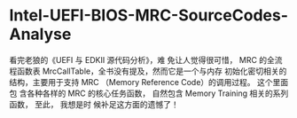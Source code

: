 # Intel-UEFI-BIOS-MRC-SourceCodes-Analyse
看完老狼的《UEFI 与 EDKII 源代码分析》，难 免让人觉得很可惜， MRC 的全流程函数表 MrcCallTable，全书没有提及，然而它是一个与内存 初始化密切相关的结构，主要用于支持 MRC （Memory Reference Code）的调用过程。 这个里面包 含各种各样的 MRC 的核心任务函数， 自然包含 Memory Training 相关的系列函数， 至此， 我想是时 候补足这方面的遗憾了！

